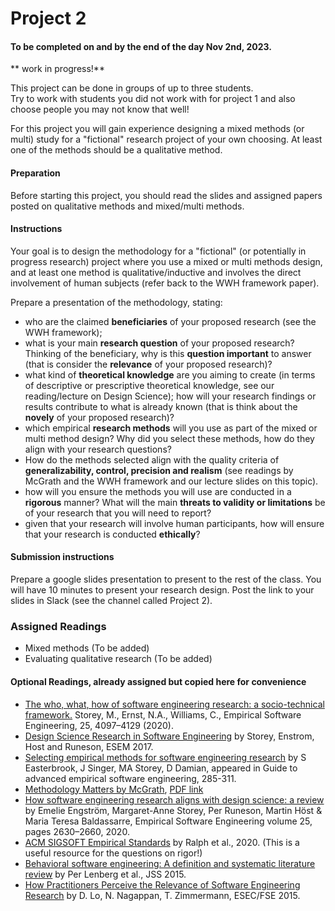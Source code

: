 
# Project 2 
#### To be completed on and by the end of the day Nov 2nd, 2023.

** work in progress!**

This project can be done in groups of up to three students.  
Try to work with students you did not work with for project 1 and also choose people you may not know that well! 

For this project you will gain experience designing a mixed methods (or multi) study for a "fictional" research project of your own choosing. At least one of the methods should be a qualitative method.  

#### Preparation

Before starting this project, you should read the slides and assigned papers posted on qualitative methods and mixed/multi methods. 

#### Instructions

Your goal is to design the methodology for a "fictional" (or potentially in progress research) project where you use a mixed or multi methods design, and at least one method is qualitative/inductive and involves the direct involvement of human subjects (refer back to the WWH framework paper). 

Prepare a presentation of the methodology, stating: 
- who are the claimed **beneficiaries** of your proposed research (see the WWH framework);
- what is your main **research question** of your proposed research?  Thinking of the beneficiary, why is this **question important** to answer (that is consider the **relevance** of your proposed research)? 
- what kind of **theoretical knowledge** are you aiming to create (in terms of descriptive or prescriptive theoretical knowledge, see our reading/lecture on Design Science); how will your research findings or results contribute to what is already known (that is think about the **novely** of your proposed research)? 
- which empirical **research methods** will you use as part of the mixed or multi method design?  Why did you select these methods, how do they align with your research questions? 
- How do the methods selected align with the quality criteria of **generalizability, control, precision and realism** (see readings by McGrath and the WWH framework and our lecture slides on this topic).
- how will you ensure the methods you will use are conducted in a **rigorous** manner? What will the main **threats to validity or limitations** be of your research that you will need to report? 
- given that your research will involve human participants, how will ensure that your research is conducted **ethically**? 

#### Submission instructions
Prepare a google slides presentation to present to the rest of the class.  You will have 10 minutes to present your research design.  Post the link to your slides in Slack (see the channel called Project 2). 

### Assigned Readings 
- Mixed methods (To be added)
- Evaluating qualitative research (To be added)

#### Optional Readings, already assigned but copied here for convenience

- [The who, what, how of software engineering research: a socio-technical framework.](https://link.springer.com/article/10.1007%2Fs10664-020-09858-z) Storey, M., Ernst, N.A., Williams, C.,  Empirical Software Engineering, 25, 4097–4129 (2020).
- [Design Science Research in Software Engineering](http://chisel.cs.uvic.ca/pubs/storey-ESEM2017.pdf) by Storey, Enstrom, Host and Runeson, ESEM 2017.
- [Selecting empirical methods for software engineering research](https://www.cin.ufpe.br/~fmcf2/Doutorado/2008-Guide%20to%20Advanced%20Empirical%20Software%20Engineering.pdf#page=289) by S Easterbrook, J Singer, MA Storey, D Damian, appeared in Guide to advanced empirical software engineering, 285-311.
- [Methodology Matters by McGrath](https://www.sciencedirect.com/science/article/pii/B9780080515748500194), [PDF link](https://hci.stanford.edu/courses/cs376/2014/readings/mcgrath_methodology_matters.pdf)
- [How software engineering research aligns with design science: a review](https://link.springer.com/article/10.1007/s10664-020-09818-7) by Emelie Engström, Margaret-Anne Storey, Per Runeson, Martin Höst & Maria Teresa Baldassarre, Empirical Software Engineering volume 25, pages 2630–2660, 2020.
- [ACM SIGSOFT Empirical Standards](https://www2.sigsoft.org/EmpiricalStandards/tools/) by Ralph et al., 2020.  (This is a useful resource for the questions on rigor!)
- [Behavioral software engineering: A definition and systematic literature review](https://www.sciencedirect.com/science/article/abs/pii/S0164121215000989) by Per Lenberg et al., JSS 2015.
- [How Practitioners Perceive the Relevance of Software Engineering Research](http://thomas-zimmermann.com/publications/files/lo-esecfse-2015.pdf) by D. Lo, N. Nagappan, T. Zimmermann, ESEC/FSE 2015.


